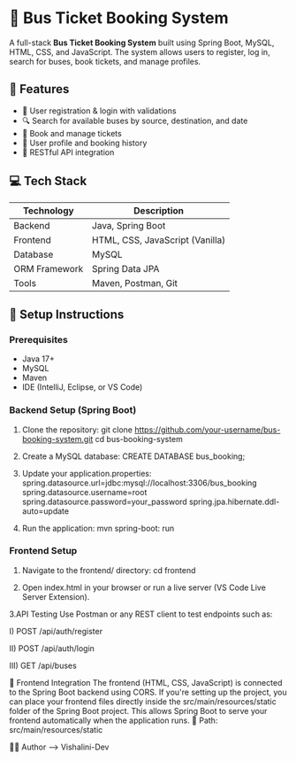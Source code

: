 # 🚌 Bus Ticket Booking System

A full-stack **Bus Ticket Booking System** built using Spring Boot, MySQL, HTML, CSS, and JavaScript. The system allows users to register, log in, search for buses, book tickets, and manage profiles.

## 📌 Features

- 🔐 User registration & login with validations
- 🔍 Search for available buses by source, destination, and date
- 🧾 Book and manage tickets
- 👤 User profile and booking history
- 📄 RESTful API integration

## 💻 Tech Stack

| Technology     | Description                          |
|----------------|--------------------------------------|
| Backend        | Java, Spring Boot                    |
| Frontend       | HTML, CSS, JavaScript (Vanilla)      |
| Database       | MySQL                                |
| ORM Framework  | Spring Data JPA                      |
| Tools          | Maven, Postman, Git                  |

## 🔧 Setup Instructions

### Prerequisites

- Java 17+
- MySQL
- Maven
- IDE (IntelliJ, Eclipse, or VS Code)

### Backend Setup (Spring Boot)

1. Clone the repository:
   git clone https://github.com/your-username/bus-booking-system.git
   cd bus-booking-system
   
2. Create a MySQL database:
   CREATE DATABASE bus_booking;
   
3. Update your application.properties:
   spring.datasource.url=jdbc:mysql://localhost:3306/bus_booking
   spring.datasource.username=root
   spring.datasource.password=your_password
   spring.jpa.hibernate.ddl-auto=update

4. Run the application:
   mvn spring-boot: run

### Frontend Setup

1. Navigate to the frontend/ directory:
   cd frontend
   
2. Open index.html in your browser or run a live server (VS Code Live Server Extension).

3.API Testing
   Use Postman or any REST client to test endpoints such as:

   I)    POST /api/auth/register

   II)   POST /api/auth/login

   III)  GET /api/buses

🧩 Frontend Integration
     The frontend (HTML, CSS, JavaScript) is connected to the Spring Boot backend using CORS.
     If you're setting up the project, you can place your frontend files directly inside the src/main/resources/static folder of the Spring Boot project. This allows Spring Boot to serve your frontend automatically when the application runs.
     📂 Path: src/main/resources/static

🧑‍💻 Author --> Vishalini-Dev


   

